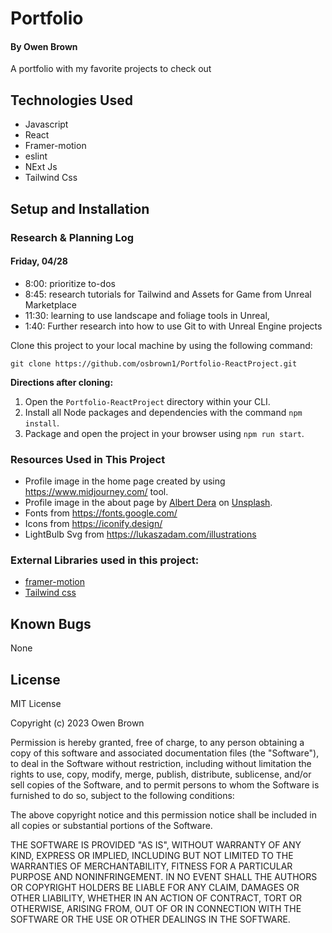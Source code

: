 # Portfolio 

#### By Owen Brown
A portfolio with my favorite projects to check out

## Technologies Used

   * Javascript
   * React
   * Framer-motion
   * eslint
   * NExt Js
   * Tailwind Css
   
## Setup and Installation



### Research & Planning Log
#### Friday, 04/28
* 8:00: prioritize to-dos
* 8:45: research tutorials for Tailwind and Assets for Game from Unreal Marketplace
* 11:30: learning to use landscape and foliage tools in Unreal, 
* 1:40: Further research into how to use Git to with Unreal Engine projects





Clone this project to your local machine by using the following command:
```
git clone https://github.com/osbrown1/Portfolio-ReactProject.git
```

**Directions after cloning:**
1. Open the `Portfolio-ReactProject` directory within your CLI.
2. Install all Node packages and dependencies with the command `npm install`.
3. Package and open the project in your browser using `npm run start`.


### Resources Used in This Project

- Profile image in the home page created by using https://www.midjourney.com/ tool.
- Profile image in the about page by [Albert Dera](https://unsplash.com/@albertdera?utm_source=unsplash&utm_medium=referral&utm_content=creditCopyText) 
on [Unsplash](https://unsplash.com/photos/ILip77SbmOE?utm_source=unsplash&utm_medium=referral&utm_content=creditCopyText).
- Fonts from https://fonts.google.com/ <br />
- Icons from https://iconify.design/ <br />
- LightBulb Svg from https://lukaszadam.com/illustrations <br />

### External Libraries used in this project:

- [framer-motion](https://www.framer.com/motion/) <br />
- [Tailwind css](https://tailwindcss.com/) <br />


## Known Bugs

None

## License

MIT License

Copyright (c) 2023 Owen Brown

Permission is hereby granted, free of charge, to any person obtaining a copy of this software and associated documentation files (the "Software"), to deal in the Software without restriction, including without limitation the rights to use, copy, modify, merge, publish, distribute, sublicense, and/or sell copies of the Software, and to permit persons to whom the Software is furnished to do so, subject to the following conditions:

The above copyright notice and this permission notice shall be included in all copies or substantial portions of the Software.

THE SOFTWARE IS PROVIDED "AS IS", WITHOUT WARRANTY OF ANY KIND, EXPRESS OR IMPLIED, INCLUDING BUT NOT LIMITED TO THE WARRANTIES OF MERCHANTABILITY, FITNESS FOR A PARTICULAR PURPOSE AND NONINFRINGEMENT. IN NO EVENT SHALL THE AUTHORS OR COPYRIGHT HOLDERS BE LIABLE FOR ANY CLAIM, DAMAGES OR OTHER LIABILITY, WHETHER IN AN ACTION OF CONTRACT, TORT OR OTHERWISE, ARISING FROM, OUT OF OR IN CONNECTION WITH THE SOFTWARE OR THE USE OR OTHER DEALINGS IN THE SOFTWARE.




